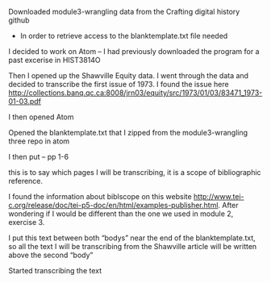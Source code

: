 Downloaded module3-wrangling data from the Crafting digital history github 
-	In order to retrieve access to the blanktemplate.txt file needed 

I decided to work on Atom – I had previously downloaded the program for a past excerise in HIST3814O

Then I opened up the Shawville Equity data. I went through the data and decided to transcribe the first issue of 1973. I found the issue here http://collections.banq.qc.ca:8008/jrn03/equity/src/1973/01/03/83471_1973-01-03.pdf

I then opened Atom 

Opened the blanktemplate.txt that I zipped from the module3-wrangling three repo in atom 

I then put – 
<biblScope>pp 1-6</biblScope> 

this is to say which pages I will be transcribing, it is a scope of bibliographic reference.

I found the information about biblscope on this website http://www.tei-c.org/release/doc/tei-p5-doc/en/html/examples-publisher.html. After wondering if I would be different than the one we used in module 2, exercise 3. 

I put this text between both “bodys” near the end of the blanktemplate.txt, so all the text I will be transcribing from the Shawville article will be written above the second “body”
 
Started transcribing the text
